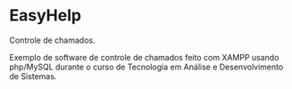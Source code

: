 # EasyHelp
Controle de chamados.

Exemplo de software de controle de chamados feito com XAMPP usando php/MySQL durante o curso de Tecnologia em Análise e Desenvolvimento de Sistemas.
